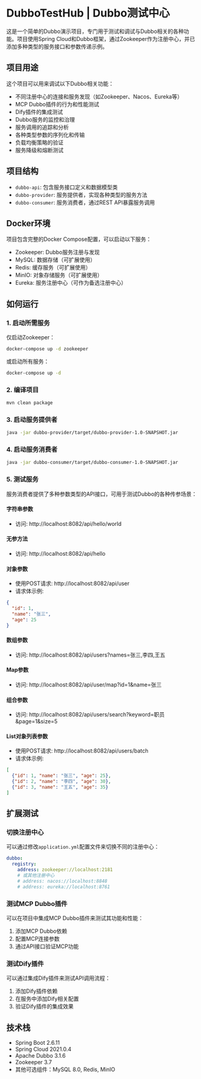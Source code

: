 # DubboTestHub | Dubbo测试中心

这是一个简单的Dubbo演示项目，专门用于测试和调试与Dubbo相关的各种功能。项目使用Spring Cloud和Dubbo框架，通过Zookeeper作为注册中心，并已添加多种类型的服务接口和参数传递示例。

## 项目用途

这个项目可以用来调试以下Dubbo相关功能：
- 不同注册中心的连接和服务发现（如Zookeeper、Nacos、Eureka等）
- MCP Dubbo插件的行为和性能测试
- Dify插件的集成测试
- Dubbo服务的监控和治理
- 服务调用的追踪和分析
- 各种类型参数的序列化和传输
- 负载均衡策略的验证
- 服务降级和熔断测试

## 项目结构

- `dubbo-api`: 包含服务接口定义和数据模型类
- `dubbo-provider`: 服务提供者，实现各种类型的服务方法
- `dubbo-consumer`: 服务消费者，通过REST API暴露服务调用

## Docker环境

项目包含完整的Docker Compose配置，可以启动以下服务：
- Zookeeper: Dubbo服务注册与发现
- MySQL: 数据存储（可扩展使用）
- Redis: 缓存服务（可扩展使用）
- MinIO: 对象存储服务（可扩展使用）
- Eureka: 服务注册中心（可作为备选注册中心）

## 如何运行

### 1. 启动所需服务

仅启动Zookeeper：
```bash
docker-compose up -d zookeeper
```

或启动所有服务：
```bash
docker-compose up -d
```

### 2. 编译项目

```bash
mvn clean package
```

### 3. 启动服务提供者

```bash
java -jar dubbo-provider/target/dubbo-provider-1.0-SNAPSHOT.jar
```

### 4. 启动服务消费者

```bash
java -jar dubbo-consumer/target/dubbo-consumer-1.0-SNAPSHOT.jar
```

### 5. 测试服务

服务消费者提供了多种参数类型的API接口，可用于测试Dubbo的各种传参场景：

#### 字符串参数
- 访问: http://localhost:8082/api/hello/world

#### 无参方法
- 访问: http://localhost:8082/api/hello

#### 对象参数
- 使用POST请求: http://localhost:8082/api/user
- 请求体示例:
```json
{
  "id": 1,
  "name": "张三",
  "age": 25
}
```

#### 数组参数
- 访问: http://localhost:8082/api/users?names=张三,李四,王五

#### Map参数
- 访问: http://localhost:8082/api/user/map?id=1&name=张三

#### 组合参数
- 访问: http://localhost:8082/api/users/search?keyword=职员&page=1&size=5

#### List<User>对象列表参数
- 使用POST请求: http://localhost:8082/api/users/batch
- 请求体示例:
```json
[
  {"id": 1, "name": "张三", "age": 25},
  {"id": 2, "name": "李四", "age": 30},
  {"id": 3, "name": "王五", "age": 35}
]
```

## 扩展测试

### 切换注册中心
可以通过修改`application.yml`配置文件来切换不同的注册中心：

```yaml
dubbo:
  registry:
    address: zookeeper://localhost:2181
    # 或其他注册中心
    # address: nacos://localhost:8848
    # address: eureka://localhost:8761
```

### 测试MCP Dubbo插件
可以在项目中集成MCP Dubbo插件来测试其功能和性能：

1. 添加MCP Dubbo依赖
2. 配置MCP连接参数
3. 通过API接口验证MCP功能

### 测试Dify插件
可以通过集成Dify插件来测试API调用流程：

1. 添加Dify插件依赖
2. 在服务中添加Dify相关配置
3. 验证Dify插件的集成效果

## 技术栈

- Spring Boot 2.6.11
- Spring Cloud 2021.0.4
- Apache Dubbo 3.1.6
- Zookeeper 3.7
- 其他可选组件：MySQL 8.0, Redis, MinIO 